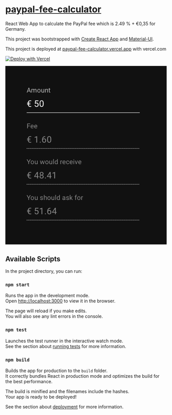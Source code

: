 # [paypal-fee-calculator](https://paypal-fee-calculator.vercel.app)

React Web App to calculate the PayPal fee which is 2.49 % + €0,35 for Germany.

This project was bootstrapped with [Create React App](https://github.com/facebook/create-react-app) and [Material-UI](https://material-ui.com).

This project is deployed at [paypal-fee-calculator.vercel.app](https://paypal-fee-calculator.vercel.app "Production Deployment") with vercel.com

[![Deploy with Vercel](https://vercel.com/button)](https://vercel.com/import/git?s=https%3A%2F%2Fgithub.com%2Fjohoop%2Fpaypal-fee-calculator&c=1)

![Screenshot](/screenshot.png?raw=true)

## Available Scripts

In the project directory, you can run:

### `npm start`

Runs the app in the development mode.\
Open [http://localhost:3000](http://localhost:3000) to view it in the browser.

The page will reload if you make edits.\
You will also see any lint errors in the console.

### `npm test`

Launches the test runner in the interactive watch mode.\
See the section about [running tests](https://facebook.github.io/create-react-app/docs/running-tests) for more information.

### `npm build`

Builds the app for production to the `build` folder.\
It correctly bundles React in production mode and optimizes the build for the best performance.

The build is minified and the filenames include the hashes.\
Your app is ready to be deployed!

See the section about [deployment](https://facebook.github.io/create-react-app/docs/deployment) for more information.
